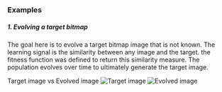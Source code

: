 ### Examples

##### 1. Evolving a target bitmap

The goal here is to evolve a target bitmap image that is not known. The learning signal is the similarity between any image and the target. the fitness function was defined to return this similarity measure. The population evolves over time to ultimately generate the target image.

Target image vs Evolved image
![Target image](https://github.com/madvn/TFSearch/blob/master/examples/evolImage/targetImage.bmp)
![Evolved image](https://github.com/madvn/TFSearch/blob/master/examples/evolImage/bestEvolvedImage.bmp)
